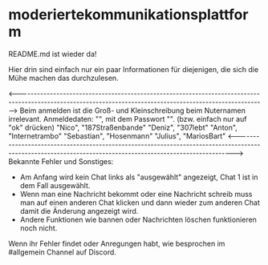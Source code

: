 # moderiertekommunikationsplattform
README.md ist wieder da!

Hier drin sind einfach nur ein paar Informationen für diejenigen, die sich die Mühe machen das durchzulesen.

<----------------------------------------------------------------------------------------------------------------------------------------------------------->
Beim anmelden ist die Groß- und Kleinschreibung beim Nuternamen irrelevant.
Anmeldedaten: 
"", mit dem Passwort "". (bzw. einfach nur auf "ok" drücken)
"Nico", "187Straßenbande"
"Deniz", "307lebt"
"Anton", "Internetrambo"
"Sebastian", "Hosenmann"
"Julius", "MariosBart"
<----------------------------------------------------------------------------------------------------------------------------------------------------------->
Bekannte Fehler und Sonstiges:
- Am Anfang wird kein Chat links als "ausgewählt" angezeigt, Chat 1 ist in dem Fall ausgewählt.
- Wenn man eine Nachricht bekommt oder eine Nachricht schreib muss man auf einen anderen Chat klicken und dann wieder zum anderen Chat damit die Änderung
  angezeigt wird.
- Andere Funktionen wie bannen oder Nachrichten löschen funktionieren noch nicht. 

Wenn ihr Fehler findet oder Anregungen habt, wie besprochen im #allgemein Channel auf Discord.
